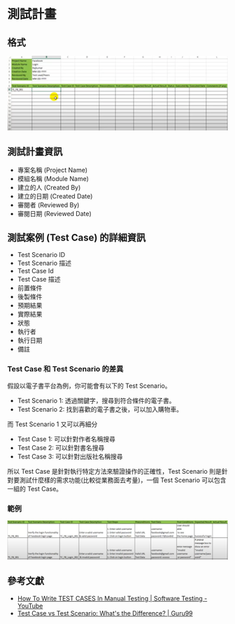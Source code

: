 # 測試計畫

## 格式

![](assets/test_case_format_example.png)

## 測試計畫資訊

- 專案名稱 (Project Name)
- 模組名稱 (Module Name)
- 建立的人 (Created By)
- 建立的日期 (Created Date)
- 審閱者 (Reviewed By)
- 審閱日期 (Reviewed Date)

## 測試案例 (Test Case) 的詳細資訊

- Test Scenario ID
- Test Scenario 描述
- Test Case Id
- Test Case 描述
- 前置條件
- 後製條件
- 預期結果
- 實際結果
- 狀態
- 執行者
- 執行日期
- 備註

### Test Case 和 Test Scenario 的差異

假設以電子書平台為例，你可能會有以下的 Test Scenario。

- Test Scenario 1: 透過關鍵字，搜尋到符合條件的電子書。
- Test Scenario 2: 找到喜歡的電子書之後，可以加入購物車。

而 Test Scenario 1 又可以再細分

- Test Case 1: 可以針對作者名稱搜尋
- Test Case 2: 可以針對書名搜尋
- Test Case 3: 可以針對出版社名稱搜尋

所以 Test Case 是針對執行特定方法來驗證操作的正確性，Test Scenario 則是針對要測試什麼樣的需求功能(比較從業務面去考量)，一個 Test Scenario 可以包含一組的 Test Case。

### 範例

![](assets/test_case_example.png)

## 參考文獻

- [How To Write TEST CASES In Manual Testing | Software Testing - YouTube](https://www.youtube.com/watch?v=g0PrXoWKM2Y)
- [Test Case vs Test Scenario: What's the Difference? | Guru99](https://www.guru99.com/test-case-vs-test-scenario.html)
